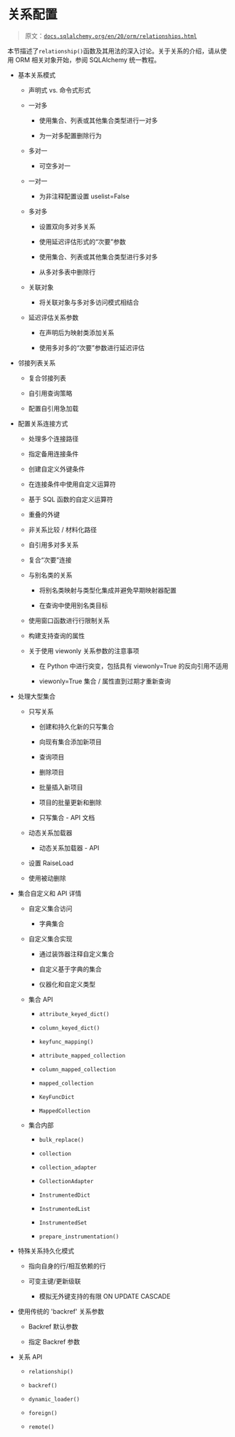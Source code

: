 # 关系配置

> 原文：[`docs.sqlalchemy.org/en/20/orm/relationships.html`](https://docs.sqlalchemy.org/en/20/orm/relationships.html)

本节描述了`relationship()`函数及其用法的深入讨论。关于关系的介绍，请从使用 ORM 相关对象开始，参阅 SQLAlchemy 统一教程。

+   基本关系模式

    +   声明式 vs. 命令式形式

    +   一对多

        +   使用集合、列表或其他集合类型进行一对多

        +   为一对多配置删除行为

    +   多对一

        +   可空多对一

    +   一对一

        +   为非注释配置设置 uselist=False

    +   多对多

        +   设置双向多对多关系

        +   使用延迟评估形式的“次要”参数

        +   使用集合、列表或其他集合类型进行多对多

        +   从多对多表中删除行

    +   关联对象

        +   将关联对象与多对多访问模式相结合

    +   延迟评估关系参数

        +   在声明后为映射类添加关系

        +   使用多对多的“次要”参数进行延迟评估

+   邻接列表关系

    +   复合邻接列表

    +   自引用查询策略

    +   配置自引用急加载

+   配置关系连接方式

    +   处理多个连接路径

    +   指定备用连接条件

    +   创建自定义外键条件

    +   在连接条件中使用自定义运算符

    +   基于 SQL 函数的自定义运算符

    +   重叠的外键

    +   非关系比较 / 材料化路径

    +   自引用多对多关系

    +   复合“次要”连接

    +   与别名类的关系

        +   将别名类映射与类型化集成并避免早期映射器配置

        +   在查询中使用别名类目标

    +   使用窗口函数进行行限制关系

    +   构建支持查询的属性

    +   关于使用 viewonly 关系参数的注意事项

        +   在 Python 中进行突变，包括具有 viewonly=True 的反向引用不适用

        +   viewonly=True 集合 / 属性直到过期才重新查询

+   处理大型集合

    +   只写关系

        +   创建和持久化新的只写集合

        +   向现有集合添加新项目

        +   查询项目

        +   删除项目

        +   批量插入新项目

        +   项目的批量更新和删除

        +   只写集合 - API 文档

    +   动态关系加载器

        +   动态关系加载器 - API

    +   设置 RaiseLoad

    +   使用被动删除

+   集合自定义和 API 详情

    +   自定义集合访问

        +   字典集合

    +   自定义集合实现

        +   通过装饰器注释自定义集合

        +   自定义基于字典的集合

        +   仪器化和自定义类型

    +   集合 API

        +   `attribute_keyed_dict()`

        +   `column_keyed_dict()`

        +   `keyfunc_mapping()`

        +   `attribute_mapped_collection`

        +   `column_mapped_collection`

        +   `mapped_collection`

        +   `KeyFuncDict`

        +   `MappedCollection`

    +   集合内部

        +   `bulk_replace()`

        +   `collection`

        +   `collection_adapter`

        +   `CollectionAdapter`

        +   `InstrumentedDict`

        +   `InstrumentedList`

        +   `InstrumentedSet`

        +   `prepare_instrumentation()`

+   特殊关系持久化模式

    +   指向自身的行/相互依赖的行

    +   可变主键/更新级联

        +   模拟无外键支持的有限 ON UPDATE CASCADE

+   使用传统的 'backref' 关系参数

    +   Backref 默认参数

    +   指定 Backref 参数

+   关系 API

    +   `relationship()`

    +   `backref()`

    +   `dynamic_loader()`

    +   `foreign()`

    +   `remote()`
